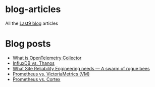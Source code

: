 # blog-articles

All the [Last9 blog](https://last9.io/blog) articles

# Blog posts
<!-- BLOG-POST-LIST:START -->
- [What is OpenTelemetry Collector](https://last9.io/blog/what-is-opentelemetry-collector/)
- [InfluxDB vs. Thanos](https://last9.io/blog/influxdb-vs-thanos/)
- [What Site Reliability Engineering needs — A swarm of rogue bees](https://last9.io/blog/what-site-reliability-engineering-needs-a-swarm-of-rogue-bees/)
- [Prometheus vs. VictoriaMetrics &lpar;VM&rpar;](https://last9.io/blog/prometheus-vs-victoriametrics/)
- [Prometheus vs. Cortex](https://last9.io/blog/prometheus-vs-cortex/)
<!-- BLOG-POST-LIST:END -->
